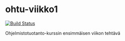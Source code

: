 # ohtu-viikko1

[![Build Status](https://travis-ci.org/ihamaki/ohtu-viikko1.svg?branch=master)](https://travis-ci.org/ihamaki/ohtu-viikko1)

Ohjelmistotuotanto-kurssin ensimmäisen viikon tehtävä
